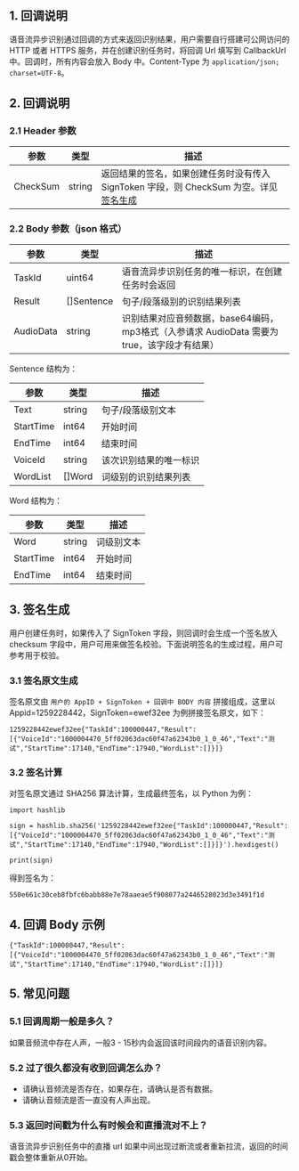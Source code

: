 ## 1. 回调说明
语音流异步识别通过回调的方式来返回识别结果，用户需要自行搭建可公网访问的 HTTP 或者 HTTPS 服务，并在创建识别任务时，将回调 Url 填写到 CallbackUrl 中。回调时，所有内容会放入 Body 中。Content-Type 为 `application/json; charset=UTF-8`。

## 2. 回调说明
### 2.1 Header 参数

| 参数 | 类型 |  描述 |  
| --- | --- |--- |
| CheckSum | string | 返回结果的签名，如果创建任务时没有传入 SignToken 字段，则 CheckSum 为空。详见 [签名生成](#sign) |

### 2.2 Body 参数（json 格式）

| 参数 | 类型 |  描述 |  
| --- | --- |--- |
| TaskId | uint64 | 语音流异步识别任务的唯一标识，在创建任务时会返回 |
| Result | []Sentence | 句子/段落级别的识别结果列表 |
| AudioData	| string	| 识别结果对应音频数据，base64编码，mp3格式（入参请求 AudioData 需要为 true，该字段才有结果）| 

Sentence 结构为：

| 参数 | 类型 |  描述 |  
| --- | --- |--- |
| Text | string | 句子/段落级别文本 |
| StartTime | int64 | 开始时间 |
| EndTime | int64 | 结束时间 |
| VoiceId | string | 该次识别结果的唯一标识 |
| WordList | []Word | 词级别的识别结果列表 |

Word 结构为：

| 参数 | 类型 |  描述 |  
| --- | --- |--- |
| Word | string | 词级别文本 |
| StartTime | int64 | 开始时间 |
| EndTime | int64 | 结束时间 |

[](id:sign)
## 3. 签名生成
用户创建任务时，如果传入了 SignToken 字段，则回调时会生成一个签名放入 checksum 字段中，用户可用来做签名校验。下面说明签名的生成过程，用户可参考用于校验。

### 3.1 签名原文生成
签名原文由 `用户的 AppID + SignToken + 回调中 BODY 内容` 拼接组成，这里以 Appid=1259228442，SignToken=ewef32ee 为例拼接签名原文，如下：
```
1259228442ewef32ee{"TaskId":100000447,"Result":[{"VoiceId":"1000004470_5ff02063dac60f47a62343b0_1_0_46","Text":"测试","StartTime":17140,"EndTime":17940,"WordList":[]}]}
```

### 3.2 签名计算
对签名原文通过 SHA256 算法计算，生成最终签名，以 Python 为例：
```
import hashlib

sign = hashlib.sha256('1259228442ewef32ee{"TaskId":100000447,"Result":[{"VoiceId":"1000004470_5ff02063dac60f47a62343b0_1_0_46","Text":"测试","StartTime":17140,"EndTime":17940,"WordList":[]}]}').hexdigest()

print(sign)
```
得到签名为：
```
550e661c30ceb8fbfc6babb88e7e78aaeae5f908077a2446528023d3e3491f1d
```

## 4. 回调 Body 示例
```
{"TaskId":100000447,"Result":[{"VoiceId":"1000004470_5ff02063dac60f47a62343b0_1_0_46","Text":"测试","StartTime":17140,"EndTime":17940,"WordList":[]}]}
```

## 5. 常见问题
### 5.1 回调周期一般是多久？
如果音频流中存在人声，一般3 - 15秒内会返回该时间段内的语音识别内容。

### 5.2 过了很久都没有收到回调怎么办？
- 请确认音频流是否存在，如果存在，请确认是否有数据。
- 请确认音频流是否一直没有人声出现。
  
### 5.3  返回时间戳为什么有时候会和直播流对不上？
语音流异步识别任务中的直播 url 如果中间出现过断流或者重新拉流，返回的时间戳会整体重新从0开始。
